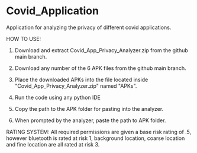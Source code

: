 # Covid_Application
Application for analyzing the privacy of different covid applications.

HOW TO USE:

1. Download and extract Covid_App_Privacy_Analyzer.zip from the github main branch.

2. Download any number of the 6 APK files from the github main branch.

3. Place the downloaded APKs into the file located inside "Covid_App_Privacy_Analyzer.zip" named "APKs".

4. Run the code using any python IDE

5. Copy the path to the APK folder for pasting into the analyzer.

6. When prompted by the analyzer, paste the path to APK folder.

RATING SYSTEM:
All required permissions are given a base risk rating of .5, however bluetooth is rated at risk 1, background location, coarse location and fine location are all rated at risk 3.
